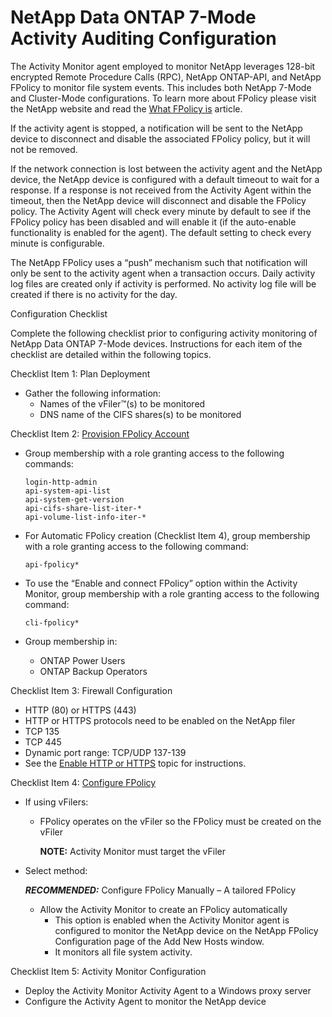 # NetApp Data ONTAP 7-Mode Activity Auditing Configuration

The Activity Monitor agent employed to monitor NetApp leverages 128-bit encrypted Remote Procedure
Calls (RPC), NetApp ONTAP-API, and NetApp FPolicy to monitor file system events. This includes both
NetApp 7-Mode and Cluster-Mode configurations. To learn more about FPolicy please visit the NetApp
website and read the
[What FPolicy is](https://library.netapp.com/ecmdocs/ECMP1401220/html/GUID-54FE1A84-6CF0-447E-9AAE-F43B61CA2138.html)
article.

If the activity agent is stopped, a notification will be sent to the NetApp device to disconnect and
disable the associated FPolicy policy, but it will not be removed.

If the network connection is lost between the activity agent and the NetApp device, the NetApp
device is configured with a default timeout to wait for a response. If a response is not received
from the Activity Agent within the timeout, then the NetApp device will disconnect and disable the
FPolicy policy. The Activity Agent will check every minute by default to see if the FPolicy policy
has been disabled and will enable it (if the auto-enable functionality is enabled for the agent).
The default setting to check every minute is configurable.

The NetApp FPolicy uses a “push” mechanism such that notification will only be sent to the activity
agent when a transaction occurs. Daily activity log files are created only if activity is performed.
No activity log file will be created if there is no activity for the day.

Configuration Checklist

Complete the following checklist prior to configuring activity monitoring of NetApp Data ONTAP
7-Mode devices. Instructions for each item of the checklist are detailed within the following
topics.

Checklist Item 1: Plan Deployment

- Gather the following information:
  - Names of the vFiler™(s) to be monitored
  - DNS name of the CIFS shares(s) to be monitored

Checklist Item 2:
[Provision FPolicy Account](/docs/accessanalyzer/11.6/config/netapp7mode/provisionactivity.md)

- Group membership with a role granting access to the following commands:

  ```
  login-http-admin
  api-system-api-list
  api-system-get-version
  api-cifs-share-list-iter-*
  api-volume-list-info-iter-*
  ```

- For Automatic FPolicy creation (Checklist Item 4), group membership with a role granting access to
  the following command:

  ```
  api-fpolicy*
  ```

- To use the “Enable and connect FPolicy” option within the Activity Monitor, group membership with
  a role granting access to the following command:

  ```
  cli-fpolicy*
  ```

- Group membership in:

  - ONTAP Power Users
  - ONTAP Backup Operators

Checklist Item 3: Firewall Configuration

- HTTP (80) or HTTPS (443)
- HTTP or HTTPS protocols need to be enabled on the NetApp filer
- TCP 135
- TCP 445
- Dynamic port range: TCP/UDP 137-139
- See the
  [Enable HTTP or HTTPS](/docs/accessanalyzer/11.6/config/netapp7mode/enablehttp.md)
  topic for instructions.

Checklist Item 4:
[Configure FPolicy](/docs/accessanalyzer/11.6/config/netapp7mode/configurefpolicy.md)

- If using vFilers:

  - FPolicy operates on the vFiler so the FPolicy must be created on the vFiler

    **NOTE:** Activity Monitor must target the vFiler

- Select method:

  **_RECOMMENDED:_** Configure FPolicy Manually – A tailored FPolicy

  - Allow the Activity Monitor to create an FPolicy automatically
    - This option is enabled when the Activity Monitor agent is configured to monitor the NetApp
      device on the NetApp FPolicy Configuration page of the Add New Hosts window.
    - It monitors all file system activity.

Checklist Item 5: Activity Monitor Configuration

- Deploy the Activity Monitor Activity Agent to a Windows proxy server
- Configure the Activity Agent to monitor the NetApp device
